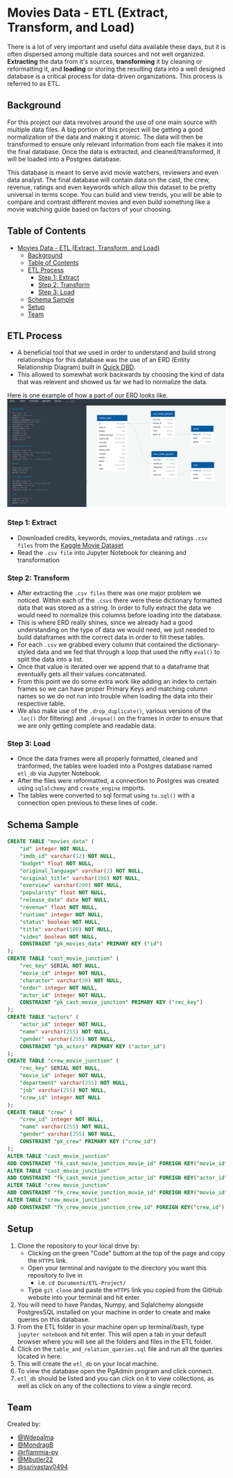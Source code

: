 # Movies Data - ETL (Extract, Transform, and Load)

There is a lot of very important and useful data available these days, but it is often dispersed among multiple data sources and not well organized. **Extracting** the data from it's sources, **transforming** it by cleaning or reformatting it, and **loading** or storing the resulting data into a well designed database is a critical process for data-driven organizations. This process is referred to as ETL.

## Background

For this project our data revolves around the use of one main source with multiple data files. A big portion of this project will be getting a good normalization of the data and making it atomic. The data will then be transformed to ensure only relevant information from each file makes it into the final database. Once the data is extracted, and cleaned/transformed, it will be loaded into a Postgres database.

This database is meant to serve avid movie watchers, reviewers and even data analyst. The final database will contain data on the cast, the crew, revenue, ratings and even keywords which allow this dataset to be pretty universal in terms scope. You can build and view trends, you will be able to compare and contrast different movies and even build something like a movie watching guide based on factors of your choosing.

## Table of Contents

- [Movies Data - ETL (Extract, Transform, and Load)](#movies-data---etl-extract-transform-and-load)
  - [Background](#background)
  - [Table of Contents](#table-of-contents)
  - [ETL Process](#etl-process)
    - [Step 1: Extract](#step-1-extract)
    - [Step 2: Transform](#step-2-transform)
    - [Step 3: Load](#step-3-load)
  - [Schema Sample](#schema-sample)
  - [Setup](#setup)
  - [Team](#team)

## ETL Process

- A beneficial tool that we used in order to understand and build strong relationships for this database was the use of an ERD (Entity Relationship Diagram) built in [Quick DBD](https://www.quickdatabasediagrams.com/).
- This allowed to somewhat work backwards by choosing the kind of data that was relevent and showed us far we had to normalize the data.

Here is one example of how a part of our ERD looks like.
![ERD Example](/ERD/Cast_Crew.PNG)

### Step 1: Extract

- Downloaded credits, keywords, movies_metadata and ratings `.csv files` from the [Kaggle Movie Dataset](https://www.kaggle.com/rounakbanik/the-movies-dataset)
- Read the `.csv file` into Jupyter Notebook for cleaning and transformation

### Step 2: Transform

- After extracting the `.csv files` there was one major problem we noticed. Within each of the `.csvs` there were these dictionary formatted data that was stored as a string. In order to fully extract the data we would need to normalize this columns before loading into the database.
- This is where ERD really shines, since we already had a good understanding on the type of data we would need, we just needed to build dataframes with the correct data in order to fill these tables.
- For each `.csv` we grabbed every column that contained the dictionary-styled data and we fed that through a loop that used the nifty `eval()` to split the data into a list.
- Once that value is iterated over we append that to a dataframe that eventually gets all their values concatenated.
- From this point we do some extra work like adding an index to certain frames so we can have proper Primary Keys and matching column names so we do not run into trouble when loading the data into their respective table.
- We also make use of the `.drop_duplicate()`, various versions of the `.loc()` (for filtering) and `.dropna()` on the frames in order to ensure that we are only getting complete and readable data.

### Step 3: Load

- Once the data frames were all properly formatted, cleaned and tranformed, the tables were loaded into a Postgres database named `etl_db` via Jupyter Notebook.
- After the files were reformatted, a connection to Postgres was created using `sqlalchemy` and `create_engine` imports.
- The tables were converted to sql format using `to.sql()` with a connection open previous to these lines of code.

## Schema Sample

```SQL
CREATE TABLE "movies_data" (
    "id" integer NOT NULL,
    "imdb_id" varchar(12) NOT NULL,
    "budget" float NOT NULL,
    "original_language" varchar(2) NOT NULL,
    "original_title" varchar(100) NOT NULL,
    "overview" varchar(200) NOT NULL,
    "popularity" float NOT NULL,
    "release_date" date NOT NULL,
    "revenue" float NOT NULL,
    "runtime" integer NOT NULL,
    "status" boolean NOT NULL,
    "title" varchar(100) NOT NULL,
    "video" boolean NOT NULL,
    CONSTRAINT "pk_movies_data" PRIMARY KEY ("id")
);
CREATE TABLE "cast_movie_junction" (
    "rec_key" SERIAL NOT NULL,
    "movie_id" integer NOT NULL,
    "character" varchar(30) NOT NULL,
    "order" integer NOT NULL,
    "actor_id" integer NOT NULL,
    CONSTRAINT "pk_cast_movie_junction" PRIMARY KEY ("rec_key")
);
CREATE TABLE "actors" (
    "actor_id" integer NOT NULL,
    "name" varchar(255) NOT NULL,
    "gender" varchar(255) NOT NULL,
    CONSTRAINT "pk_actors" PRIMARY KEY ("actor_id")
);
CREATE TABLE "crew_movie_junction" (
    "rec_key" SERIAL NOT NULL,
    "movie_id" integer NOT NULL,
    "department" varchar(255) NOT NULL,
    "job" varchar(255) NOT NULL,
    "crew_id" integer NOT NULL
);
CREATE TABLE "crew" (
    "crew_id" integer NOT NULL,
    "name" varchar(255) NOT NULL,
    "gender" varchar(255) NOT NULL,
    CONSTRAINT "pk_crew" PRIMARY KEY ("crew_id")
);
ALTER TABLE "cast_movie_junction"
ADD CONSTRAINT "fk_cast_movie_junction_movie_id" FOREIGN KEY("movie_id") REFERENCES "movies_data" ("id");
ALTER TABLE "cast_movie_junction"
ADD CONSTRAINT "fk_cast_movie_junction_actor_id" FOREIGN KEY("actor_id") REFERENCES "actors" ("actor_id");
ALTER TABLE "crew_movie_junction"
ADD CONSTRAINT "fk_crew_movie_junction_movie_id" FOREIGN KEY("movie_id") REFERENCES "movies_data" ("id");
ALTER TABLE "crew_movie_junction"
ADD CONSTRAINT "fk_crew_movie_junction_crew_id" FOREIGN KEY("crew_id") REFERENCES "crew" ("crew_id");
```

## Setup

1. Clone the repository to your local drive by:
    - Clicking on the green "Code" buttom at the top of the page and copy the `HTTPS` link.
    - Open your terminal and navigate to the directory you want this repository to live in
      - i.e. `cd Documents/ETL-Project/`
    - Type `git clone` and paste the `HTTPS` link you copied from the GitHub website into your terminal and hit enter.
2. You will need to have Pandas, Numpy, and Sqlalchemy alongside PostgresSQL installed on your machine in order to create and make queries on this database.
3. From the ETL folder in your machine open up terminal/bash, type `jupyter notebook` and hit enter. This will open a tab in your default browser where you will see all the folders and files in the ETL folder.
4. Click on the `table_and_relation_queries.sql` file and run all the queries located in here.
5. This will create the `etl_db` on your local machine.
6. To view the database open the PgAdmin program and click connect.
7. `etl_db` should be listed and you can click on it to view collections, as well as click on any of the collections to view a single record.

## Team

Created by:

- [@Wdepalma](https://github.com/Wdepalma)  
- [@MondragB](https://github.com/MondragB)  
- [@rflammia-py](https://github.com/rflammia-py)  
- [@Mbutler22](https://github.com/Mbutler22)  
- [@ssrivastav0494](https://github.com/ssrivastav0494)
